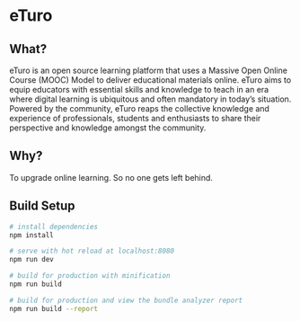 # eTuro

## What?
eTuro is an open source learning platform that uses a Massive Open Online Course (MOOC) Model to deliver educational materials online. eTuro aims to equip educators with essential skills and knowledge to teach in an era where digital learning is ubiquitous and often mandatory in today’s situation. Powered by the community, eTuro reaps the collective knowledge and experience of professionals, students and enthusiasts to share their perspective and knowledge amongst the community.

## Why?
To upgrade online learning. So no one gets left behind.

## Build Setup

``` bash
# install dependencies
npm install

# serve with hot reload at localhost:8080
npm run dev

# build for production with minification
npm run build

# build for production and view the bundle analyzer report
npm run build --report
```

